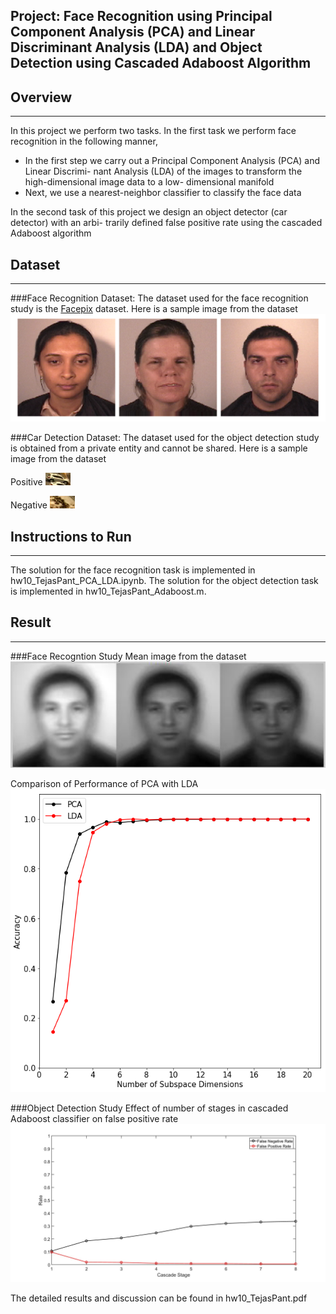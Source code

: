 ## Project: Face Recognition using Principal Component Analysis (PCA) and Linear Discriminant Analysis (LDA) and Object Detection using Cascaded Adaboost Algorithm

## Overview
---
In this project we perform two tasks. In the first task we perform face recognition in the following
manner,
* In the first step we carry out a Principal Component Analysis (PCA) and Linear Discrimi-
nant Analysis (LDA) of the images to transform the high-dimensional image data to a low-
dimensional manifold
* Next, we use a nearest-neighbor classifier to classify the face data

In the second task of this project we design an object detector (car detector) with an arbi-
trarily defined false positive rate using the cascaded Adaboost algorithm

[//]: # (Image References)

[image1]: ./write_up_images/facepix.png "Image 1"
[image2]: ./write_up_images/pca_versus_lda.png "Image 2"
[image3]: ./write_up_images/mean_image.png "Image 3"
[image4]: ./write_up_images/fpr_during_testing.jpg "Image 4"
[image5]: ./write_up_images/positive_car.png "Image 5"
[image6]: ./write_up_images/negative_car.png "Image 6"

## Dataset
---
###Face Recognition Dataset: 
The dataset used for the face recognition study is the [Facepix](https://cubic.asu.edu/content/facepix-database) dataset. Here is a sample image from the dataset
![alt text][image1]

###Car Detection Dataset: 
The dataset used for the object detection study is obtained from a private entity and cannot be shared. Here is a sample image from the dataset

Positive
![alt text][image5]

Negative
![alt text][image6]

## Instructions to Run
---
The solution for the face recognition task is implemented in hw10_TejasPant_PCA_LDA.ipynb.
The solution for the object detection task is implemented in hw10_TejasPant_Adaboost.m.

## Result
---
###Face Recogntion Study
Mean image from the dataset
![alt text][image3]

Comparison of Performance of PCA with LDA
![alt text][image2]

###Object Detection Study
Effect of number of stages in cascaded Adaboost classifier on false positive rate 
![alt text][image4]

The detailed results and discussion can be found in hw10_TejasPant.pdf 